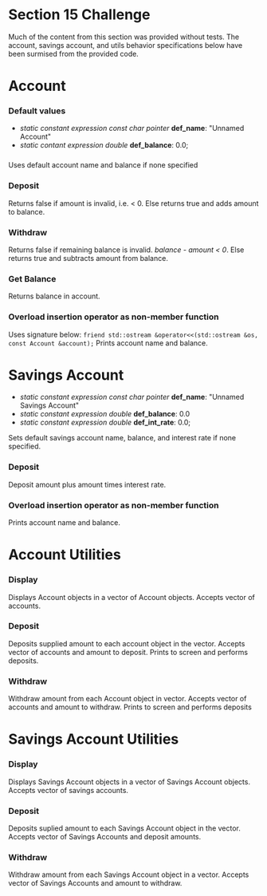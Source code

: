 # Section 15 Challenge
Much of the content from this section was provided without tests. The account, savings account, and utils behavior specifications below have been surmised from the provided code.

# Account
### Default values
- _static constant expression const char pointer_ **def_name**: "Unnamed Account"
- _static contant expression double_ **def_balance**: 0.0;

### 
Uses default account name and balance if none specified

### Deposit
Returns false if amount is invalid, i.e. < 0. Else returns true and adds amount to balance.

### Withdraw
Returns false if remaining balance is invalid. _balance - amount < 0_. Else returns true and subtracts amount from balance.

### Get Balance
Returns balance in account.

### Overload insertion operator as non-member function
Uses signature below:
`friend std::ostream &operator<<(std::ostream &os, const Account &account);`
Prints account name and balance.

# Savings Account
- _static constant expression const char pointer_ **def_name**: "Unnamed Savings Account"
- _static constant expression double_ **def_balance**: 0.0
- _static constant expression double_ **def_int_rate**: 0.0;

Sets default savings account name, balance, and interest rate if none specified.

### Deposit
Deposit amount plus amount times interest rate.

### Overload insertion operator as non-member function
Prints account name and balance.

# Account Utilities
### Display
Displays Account objects in a vector of Account objects. Accepts vector of accounts.
### Deposit
Deposits supplied amount to each account object in the vector. Accepts vector of accounts and amount to deposit. Prints to screen and performs deposits.
### Withdraw
Withdraw amount from each Account object in vector. Accepts vector of accounts and amount to withdraw. Prints to screen and performs deposits

# Savings Account Utilities
### Display
Displays Savings Account objects in a vector of Savings Account objects. Accepts vector of savings accounts.
### Deposit
Deposits suplied amount to each Savings Account object in the vector. Accepts vector of Savings Accounts and deposit amounts.
### Withdraw
Withdraw amount from each Savings Account object in a vector. Accepts vector of Savings Accounts and amount to withdraw.
